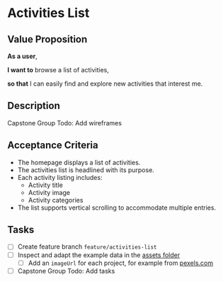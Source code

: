 # Activities List

## Value Proposition

**As a user**,

**I want to** browse a list of activities,

**so that** I can easily find and explore new activities that interest me.

## Description

Capstone Group Todo: Add wireframes

## Acceptance Criteria

- The homepage displays a list of activities.
- The activities list is headlined with its purpose.
- Each activity listing includes:
  - Activity title
  - Activity image
  - Activity categories
- The list supports vertical scrolling to accommodate multiple entries.

## Tasks

- [ ] Create feature branch `feature/activities-list`
- [ ] Inspect and adapt the example data in the [assets folder](./assets/activities.json)
  - [ ] Add an `imageUrl` for each project, for example from [pexels.com](https://www.pexels.com/)
- [ ] Capstone Group Todo: Add tasks

